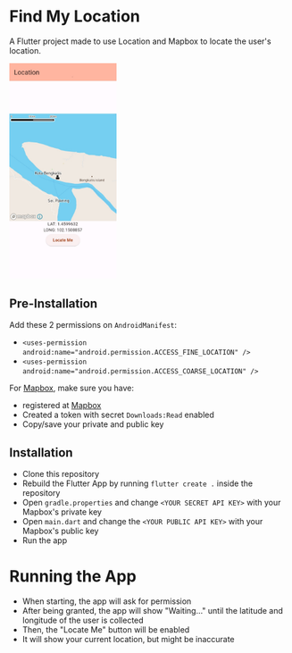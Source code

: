 # Find My Location

A Flutter project made to use Location and Mapbox to locate the user's location.

<img width="192px" src="https://github.com/ululazmi41/2023_flutter_latlong_location/blob/main/assets/screenshot.jpg?raw=true" />

## Pre-Installation

Add these 2 permissions on `AndroidManifest`:

- `<uses-permission android:name="android.permission.ACCESS_FINE_LOCATION" />`
- `<uses-permission android:name="android.permission.ACCESS_COARSE_LOCATION" />`

For [Mapbox](https://www.mapbox.com/), make sure you have:

- registered at [Mapbox](https://www.mapbox.com/)
- Created a token with secret `Downloads:Read` enabled
- Copy/save your private and public key

## Installation

- Clone this repository
- Rebuild the Flutter App by running `flutter create .` inside the repository
- Open `gradle.properties` and change `<YOUR SECRET API KEY>` with your Mapbox's private key
- Open `main.dart` and change the `<YOUR PUBLIC API KEY>` with your Mapbox's public key
- Run the app

# Running the App
- When starting, the app will ask for permission
- After being granted, the app will show "Waiting..." until the latitude and longitude of the user is collected
- Then, the "Locate Me" button will be enabled
- It will show your current location, but might be inaccurate
